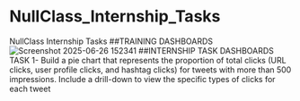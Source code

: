 # NullClass_Internship_Tasks
NullClass Internship Tasks
##TRAINING DASHBOARDS
![Screenshot 2025-06-26 152341](https://github.com/user-attachments/assets/eaf3686d-e633-4d7a-ad69-637441744d14)
##INTERNSHIP TASK DASHBOARDS 
TASK 1- Build a pie chart that represents the proportion of total clicks (URL clicks, user profile clicks, and hashtag clicks) for tweets with more than 500 impressions. Include a drill-down to view the specific types of clicks for each tweet



